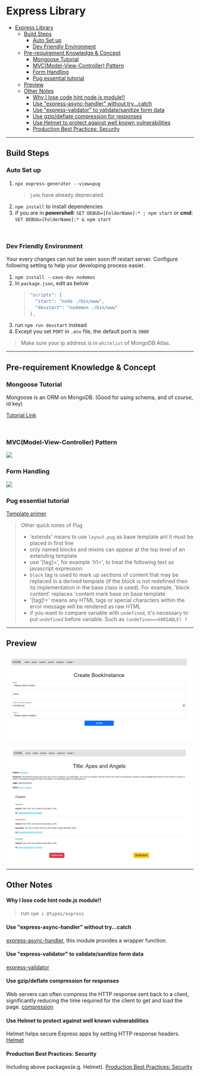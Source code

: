 # Express Library

- [Express Library](#express-library)
  - [Build Steps](#build-steps)
    - [Auto Set up](#auto-set-up)
    - [Dev Friendly Environment](#dev-friendly-environment)
  - [Pre-requirement Knowledge \& Concept](#pre-requirement-knowledge--concept)
    - [Mongoose Tutorial](#mongoose-tutorial)
    - [MVC(Model-View-Controller) Pattern](#mvcmodel-view-controller-pattern)
    - [Form Handling](#form-handling)
    - [Pug essential tutorial](#pug-essential-tutorial)
  - [Preview](#preview)
  - [Other Notes](#other-notes)
      - [Why I lose code hint node.js module!!](#why-i-lose-code-hint-nodejs-module)
      - [Use "express-async-handler" without try...catch](#use-express-async-handler-without-trycatch)
      - [Use "express-validator" to validate/sanitize form data](#use-express-validator-to-validatesanitize-form-data)
      - [Use gzip/deflate compression for responses](#use-gzipdeflate-compression-for-responses)
      - [Use Helmet to protect against well known vulnerabilities](#use-helmet-to-protect-against-well-known-vulnerabilities)
      - [Production Best Practices: Security](#production-best-practices-security)

---

## Build Steps

### Auto Set up

1. `npx express-generator --view=pug`
   > `jade` have already deprecated.
2. `npm install` to install dependencies
3. if you are in **powershell**: `SET DEBUG=[FolderName]:* ; npm start` or **cmd**: `SET DEBUG=[FolderName]:* & npm start`

<br>

### Dev Friendly Environment

Your every changes can not be seen soon iff restart server. Configure following setting to help your developing process easier.

1. `npm install --save-dev nodemon`
2. In `package.json`, edit as below
   > ```javascript =
   > "scripts": {
   >   "start": "node ./bin/www",
   >   "devstart": "nodemon ./bin/www"
   > },
   > ```
3. run `npm run devstart` instead
4. Except you set `PORT` in `.env` file, the default port is `3000`

> Make sure your ip address is in `whitelist` of MongoDB Atlas.

---

## Pre-requirement Knowledge & Concept

### Mongoose Tutorial

Mongoose is an ORM on MongoDB. (Good for using schema, and of course, id key)

[Tutorial Link](https://developer.mozilla.org/zh-TW/docs/Learn/Server-side/Express_Nodejs/mongoose)

<br>

### MVC(Model-View-Controller) Pattern

<img src='https://developer.mozilla.org/en-US/docs/Learn/Server-side/Express_Nodejs/routes/mvc_express.png'>

<br>

### Form Handling

<img src='https://developer.mozilla.org/en-US/docs/Learn/Server-side/Express_Nodejs/forms/web_server_form_handling.png'>

<br>

### Pug essential tutorial

[Template primer](https://developer.mozilla.org/en-US/docs/Learn/Server-side/Express_Nodejs/Displaying_data/Template_primer)

> Other quick notes of Pug
>
> - 'extends' means to use `layout.pug` as base template ant it must be placed in first line
> - only named blocks and mixins can appear at the top level of an extending template
> - use '[tag]=', for example 'h1=', to treat the following text as javascript expression.
> - `block` tag is used to mark up sections of content that may be replaced in a derived template (if the block is not redefined then its implementation in the base class is used). For example, 'block content' replaces 'content mark base on base template
> - '[tag]!=' means any HTML tags or special characters within the error message will be rendered as raw HTML
> - if you want to compare variable with `undefined`, it's necessary to put `undefined` before variable. Such as `(undefine===VARIABLE) ?`

---

## Preview
![Create Instance Page](public/images/create-instance.png)

![Book Details Page](public/images/book-details.png)

---

## Other Notes

#### Why I lose code hint node.js module!!

> run `npm i @types/express`

#### Use "express-async-handler" without try...catch

[express-async-handler](https://www.npmjs.com/package/express-async-handler), this module provides a wrapper function.

#### Use "express-validator" to validate/sanitize form data

[express-validator](https://www.npmjs.com/package/express-validator)

#### Use gzip/deflate compression for responses

Web servers can often compress the HTTP response sent back to a client, significantly reducing the time required for the client to get and load the page.
[compression](https://www.npmjs.com/package/compression)

#### Use Helmet to protect against well known vulnerabilities

Helmet helps secure Express apps by setting HTTP response headers.
[Helmet](https://www.npmjs.com/package/helmet)

#### Production Best Practices: Security

Including above packages(e.g. Helmet).
[Production Best Practices: Security](https://expressjs.com/en/advanced/best-practice-security.html)
